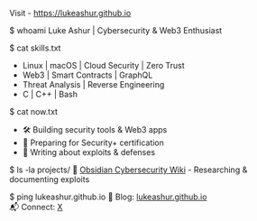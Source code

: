 Visit - https://lukeashur.github.io

$ whoami
Luke Ashur | Cybersecurity & Web3 Enthusiast

$ cat skills.txt
- Linux | macOS | Cloud Security | Zero Trust
- Web3 | Smart Contracts | GraphQL
- Threat Analysis | Reverse Engineering
- C | C++ | Bash

$ cat now.txt
- 🛠 Building security tools & Web3 apps
- 🎯 Preparing for Security+ certification
- 📖 Writing about exploits & defenses

$ ls -la projects/
🔗 [Obsidian Cybersecurity Wiki](#) - Researching & documenting exploits   

$ ping lukeashur.github.io
📢 Blog: [lukeashur.github.io](https://lukeashur.github.io)  
📬 Connect: [X](http://x.com/Luke_Ashur)

